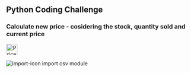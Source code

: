## Python Coding Challenge

### Calculate new price - cosidering the stock, quantity sold and current price

<img src="(https://github.com/user-attachments/assets/87b0a1b7-4324-478e-8849-d999df64f046)" alt="Price Updater Icon" width="30"/>

![import-icon](https://github.com/user-attachments/assets/87b0a1b7-4324-478e-8849-d999df64f046) import csv module
